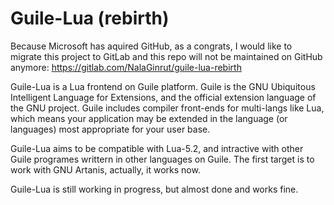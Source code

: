 Guile-Lua (rebirth)
=========

Because Microsoft has aquired GitHub, as a congrats, I would like to migrate this project to GitLab and this repo will not be maintained on GitHub anymore:
https://gitlab.com/NalaGinrut/guile-lua-rebirth

Guile-Lua is a Lua frontend on Guile platform. Guile is the GNU Ubiquitous Intelligent Language
for Extensions, and the official extension language of the GNU project.
Guile includes compiler front-ends for multi-langs like Lua, which means your application may be
extended in the language (or languages) most appropriate for your user base. 

Guile-Lua aims to be compatible with Lua-5.2, and intractive with other Guile programes writtern in
other languages on Guile. The first target is to work with GNU Artanis, actually, it works now.

Guile-Lua is still working in progress, but almost done and works fine.
